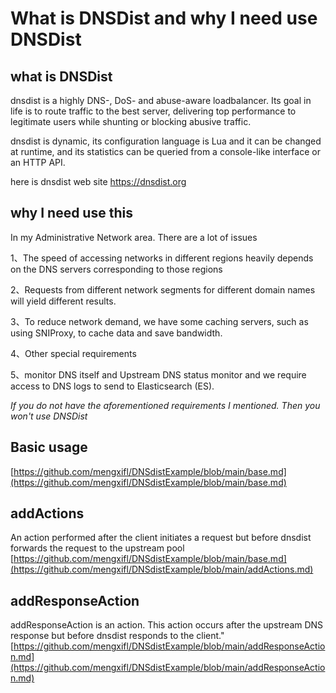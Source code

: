 # What is DNSDist and why I need use DNSDist

## what is DNSDist

dnsdist is a highly DNS-, DoS- and abuse-aware loadbalancer. Its goal in life is to route traffic to the best server, delivering top performance to legitimate users while shunting or blocking abusive traffic.

dnsdist is dynamic, its configuration language is Lua and it can be changed at runtime, and its statistics can be queried from a console-like interface or an HTTP API.

here is dnsdist web site https://dnsdist.org

## why I  need use this

In my Administrative Network area. There are a lot of issues

1、The speed of accessing networks in different regions heavily depends on the DNS servers corresponding to those regions

2、Requests from different network segments for different domain names will yield different results.

3、To reduce network demand, we have some caching servers, such as using SNIProxy, to cache data and save bandwidth.

4、Other special requirements

5、monitor DNS itself and Upstream DNS status monitor and we require access to DNS logs to send to Elasticsearch (ES).

*If you do not have the aforementioned requirements I mentioned. Then you won't use DNSDist*

## Basic  usage 
[https://github.com/mengxifl/DNSdistExample/blob/main/base.md](https://github.com/mengxifl/DNSdistExample/blob/main/base.md)

## addActions  
An action performed after the client initiates a request but before dnsdist forwards the request to the upstream pool
[https://github.com/mengxifl/DNSdistExample/blob/main/base.md](https://github.com/mengxifl/DNSdistExample/blob/main/addActions.md)

## addResponseAction
addResponseAction is an action. This action occurs after the upstream DNS response but before dnsdist responds to the client."
[https://github.com/mengxifl/DNSdistExample/blob/main/addResponseAction.md](https://github.com/mengxifl/DNSdistExample/blob/main/addResponseAction.md)

## 

